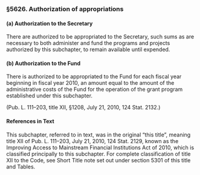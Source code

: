 ### §5626. Authorization of appropriations ###

#### (a) Authorization to the Secretary ####

There are authorized to be appropriated to the Secretary, such sums as are necessary to both administer and fund the programs and projects authorized by this subchapter, to remain available until expended.

#### (b) Authorization to the Fund ####

There is authorized to be appropriated to the Fund for each fiscal year beginning in fiscal year 2010, an amount equal to the amount of the administrative costs of the Fund for the operation of the grant program established under this subchapter.

(Pub. L. 111–203, title XII, §1208, July 21, 2010, 124 Stat. 2132.)

#### References in Text ####

This subchapter, referred to in text, was in the original “this title”, meaning title XII of Pub. L. 111–203, July 21, 2010, 124 Stat. 2129, known as the Improving Access to Mainstream Financial Institutions Act of 2010, which is classified principally to this subchapter. For complete classification of title XII to the Code, see Short Title note set out under section 5301 of this title and Tables.